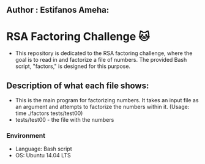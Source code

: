 ## Author : Estifanos Ameha:

# RSA Factoring Challenge :cat:

- This repository is dedicated to the RSA factoring challenge, where the goal is to read in and factorize a file of numbers. The provided Bash script, "factors," is designed for this purpose.

## Description of what each file shows:

- This is the main program for factorizing numbers. It takes an input file as an argument and attempts to factorize the numbers within it. (Usage: time ./factors tests/test00)
- tests/test00 - the file with the numbers

### Environment

- Language: Bash script
- OS: Ubuntu 14.04 LTS
